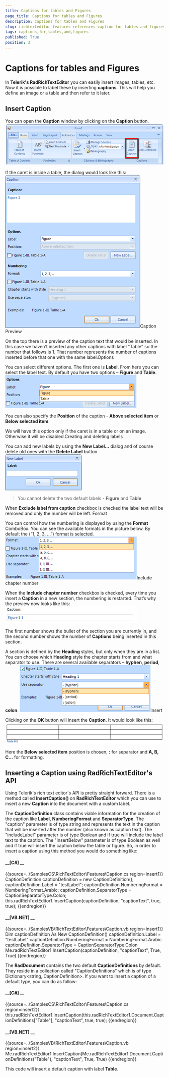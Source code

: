```yaml
---
title: Captions for tables and Figures
page_title: Captions for tables and Figures
description: Captions for tables and Figures
slug: richtexteditor-features-references-caption-for-tables-and-figures
tags: captions,for,tables,and,figures
published: True
position: 3
---
```


# Captions for tables and Figures



In __Telerik's RadRichTextEditor__ you can easily insert images, tables, etc. Now it is possible to label these by inserting 
        __captions__. This will help you define an image or a table and then refer to it later.
      

## Insert Caption

You can open the __Caption__ window by clicking on the __Caption__ button.
        ![richtexteditor-features-references-caption-for-tables-and-figures 001](images/richtexteditor-features-references-caption-for-tables-and-figures001.png)

If the caret is inside a table, the dialog would look like this:![richtexteditor-features-references-caption-for-tables-and-figures 002](images/richtexteditor-features-references-caption-for-tables-and-figures002.png)Caption Preview

On the top there is a preview of the caption text that would be inserted. In this case we haven’t inserted any other captions with label 
            "Table" so the number that follows is 1. That number represents the number of captions inserted before that one with the same label.Options

You can select different options. The first one is __Label__. From here you can select the label text. By default you have 
              two options – __Figure__ and __Table__.
            ![richtexteditor-features-references-caption-for-tables-and-figures 003](images/richtexteditor-features-references-caption-for-tables-and-figures003.png)

You can also specify the __Position__ of the caption - __Above selected item__ or __Below 
              selected item__

We will have this option only if the caret is in a table or on an image. Otherwise it will be disabled.Creating and deleting labels

You can add new labels by using the __New Label…__ dialog and of course delete old ones with the __Delete Label__ button.
            ![richtexteditor-features-references-caption-for-tables-and-figures 004](images/richtexteditor-features-references-caption-for-tables-and-figures004.png)

>You cannot delete the two default labels - __Figure__ and __Table__

When __Exclude label from caption__ checkbox is checked the label text will be removed and only the number will be left.
            Format

You can control how the numbering is displayed by using the __Format__ ComboBox. You can see the available formats in the 
              picture below. By default the (“1, 2, 3, …”) format is selected.
            ![richtexteditor-features-references-caption-for-tables-and-figures 005](images/richtexteditor-features-references-caption-for-tables-and-figures005.png)Include chapter number

When the __Include chapter number__ checkbox is checked, every time you insert a __Caption__ in a new 
              section, the numbering is restarted. That’s why the preview now looks like this:
            ![richtexteditor-features-references-caption-for-tables-and-figures 007](images/richtexteditor-features-references-caption-for-tables-and-figures007.png)

The first number shows the bullet of the section you are currently in, and the second number shows the number of __Captions__ 
              being inserted in this section.
            

A section is defined by the __Heading__ styles, but only when they are in a list. You can choose which 
              __Heading__ style the chapter starts from and what separator to use. There are several available separators 
              – __hyphen__, __period__, __colon__.
            ![richtexteditor-features-references-caption-for-tables-and-figures 006](images/richtexteditor-features-references-caption-for-tables-and-figures006.png)Insert

Clicking on the __OK__ button will insert the __Caption__. It would look like this:
            ![richtexteditor-features-references-caption-for-tables-and-figures 008](images/richtexteditor-features-references-caption-for-tables-and-figures008.png)

Here the __Below selected item__ position is chosen, __:__ for separator and __A, 
              B, C…__ for formatting.
            

## Inserting a Caption using RadRichTextEditor's API

Using Telerik's rich text editor's API is pretty straight forward. There is a method called __InsertCaption()__ on
          __RadRichTextEditor__ which you can use to insert a new __Caption__ into the document with a custom
          label.
        

The __CaptionDefinition__ class contains viable information for the creation of the caption like 
          __Label__, __NumberingFormat__ and __SeparatorType__. The "caption" 
          parameter is of type string and represents the text in the caption that will be inserted after the number (also known as caption text). The
          "includeLabel" parameter is of type Boolean and if true will include the label text to the caption. The "insertBelow" parameter is of type Boolean
          as well and if true will insert the caption below the table or figure. So, in order to insert a caption using this method you would do something like:
        

#### __[C#] __

{{source=..\SamplesCS\RichTextEditor\Features\Caption.cs region=insert1}}
	            CaptionDefinition captionDefinition = new CaptionDefinition();
	            captionDefinition.Label = "testLabel";
	            captionDefinition.NumberingFormat = NumberingFormat.Arabic;
	            captionDefinition.SeparatorType = CaptionSeparatorType.Colon;
	            this.radRichTextEditor1.InsertCaption(captionDefinition, "captionText", true, true);
	{{endregion}}



#### __[VB.NET] __

{{source=..\SamplesVB\RichTextEditor\Features\Caption.vb region=insert1}}
	        Dim captionDefinition As New CaptionDefinition()
	        captionDefinition.Label = "testLabel"
	        captionDefinition.NumberingFormat = NumberingFormat.Arabic
	        captionDefinition.SeparatorType = CaptionSeparatorType.Colon
	        Me.radRichTextEditor1.InsertCaption(captionDefinition, "captionText", True, True)
	{{endregion}}



The __RadDocument__ contains the two default __CaptionDefinitions__ by default. They reside in a collection called
          "CaptionDefinitions" which is of type Dictionary<string, CaptionDefinition>. If you want to insert a caption of a default type, you can do as follow:
        

#### __[C#] __

{{source=..\SamplesCS\RichTextEditor\Features\Caption.cs region=insert2}}
	            this.radRichTextEditor1.InsertCaption(this.radRichTextEditor1.Document.CaptionDefinitions["Table"], "captionText", true, true);
	{{endregion}}



#### __[VB.NET] __

{{source=..\SamplesVB\RichTextEditor\Features\Caption.vb region=insert2}}
	        Me.radRichTextEditor1.InsertCaption(Me.radRichTextEditor1.Document.CaptionDefinitions("Table"), "captionText", True, True)
	{{endregion}}



This code will insert a default caption with label __Table__.
        
